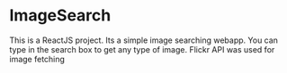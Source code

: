 # ImageSearch
This is a ReactJS project. Its a simple image searching webapp. You can type in the search box to get any type of image. Flickr API was used for image fetching
